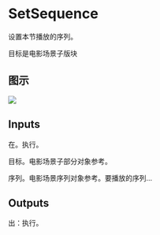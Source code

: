 # SetSequence

设置本节播放的序列。

目标是电影场景子版块

## 图示

![]($-20221218-20533376.png)

## Inputs

在。执行。

目标。电影场景子部分对象参考。

序列。电影场景序列对象参考。要播放的序列...

## Outputs

出：执行。
